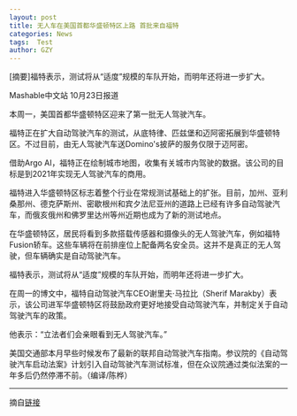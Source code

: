 ```yaml
---
layout: post
title: 无人车在美国首都华盛顿特区上路 首批来自福特
categories: News
tags:  Test
author: GZY
---
```


[摘要]福特表示，测试将从“适度”规模的车队开始，而明年还将进一步扩大。

Mashable中文站 10月23日报道

本周一，美国首都华盛顿特区迎来了第一批无人驾驶汽车。

福特正在扩大自动驾驶汽车的测试，从底特律、匹兹堡和迈阿密拓展到华盛顿特区。不过目前，由无人驾驶汽车送Domino's披萨的服务仅限于迈阿密。

借助Argo AI，福特正在绘制城市地图，收集有关城市内驾驶的数据。该公司的目标是到2021年实现无人驾驶汽车的商用。

福特进入华盛顿特区标志着整个行业在常规测试基础上的扩张。目前，加州、亚利桑那州、德克萨斯州、密歇根州和宾夕法尼亚州的道路上已经有许多自动驾驶汽车，而俄亥俄州和佛罗里达州等州近期也成为了新的测试地点。

在华盛顿特区，居民将看到多款搭载传感器和摄像头的无人驾驶汽车，例如福特Fusion轿车。这些车辆将在前排座位上配备两名安全员。这并不是真正的无人驾驶，但车辆确实是自动驾驶汽车。

福特表示，测试将从“适度”规模的车队开始，而明年还将进一步扩大。

在周一的博文中，福特自动驾驶汽车CEO谢里夫·马拉比（Sherif Marakby）表示，该公司进军华盛顿特区将鼓励政府更好地接受自动驾驶汽车，并制定关于自动驾驶汽车的政策。

他表示：“立法者们会亲眼看到无人驾驶汽车。”

美国交通部本月早些时候发布了最新的联邦自动驾驶汽车指南。参议院的《自动驾驶汽车启动法案》计划引入自动驾驶汽车测试标准，但在众议院通过类似法案的一年多后仍然停滞不前。（编译/陈桦）

*****

摘自[链接](http://tech.qq.com/a/20181023/004974.htm)